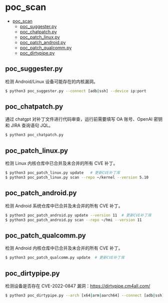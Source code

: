 # poc_scan

- [poc_scan](#poc_scan)
  - [poc_suggester.py](#poc_suggesterpy)
  - [poc_chatpatch.py](#poc_chatpatchpy)
  - [poc_patch_linux.py](#poc_patch_linuxpy)
  - [poc_patch_android.py](#poc_patch_androidpy)
  - [poc_patch_qualcomm.py](#poc_patch_qualcommpy)
  - [poc_dirtypipe.py](#poc_dirtypipepy)

## poc_suggester.py

检测 Android/Linux 设备可能存在的内核漏洞。

```sh
$ python3 poc_suggester.py --connect [adb|ssh] --device ip:port
```

## poc_chatpatch.py

通过 chatgpt 对补丁文件进行代码审查，运行前需要填写 OA 账号、OpenAI 密钥和 JIRA 查询语句 JQL。

```sh
$ python3 poc_chatpatch.py
```

## poc_patch_linux.py

检测 Linux 内核仓库中已合并及未合并的所有 CVE 补丁。

```sh
$ python3 poc_patch_linux.py update   # 更新CVE补丁库
$ python3 poc_patch_linux.py scan --repo ~/kernel --version 5.10
```

## poc_patch_android.py

检测 Android 系统仓库中已合并及未合并的所有 CVE 补丁。

```sh
$ python3 poc_patch_android.py update --version 11  # 更新CVE补丁库
$ python3 poc_patch_android.py scan --repo ~/hmi --version 11
```

## poc_patch_qualcomm.py

检测 Android 内核仓库中已合并及未合并的所有 CVE 补丁。

```sh
$ python3 poc_patch_qualcomm.py update  # 更新CVE补丁库
```

## poc_dirtypipe.py

检测设备是否存在 CVE-2022-0847 漏洞：https://dirtypipe.cm4all.com/

```sh
$ python3 poc_dirtypipe.py --arch [x64|arm|aarch64] --connect [adb|ssh] --device ip:port
```
